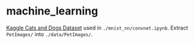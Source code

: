 # machine_learning

[Kaggle Cats and Dogs Dataset](https://www.microsoft.com/en-us/download/confirmation.aspx?id=54765) used in `./mnist_nn/convnet.ipynb`. Extract `PetImages/` into `./data/PetImages/`.